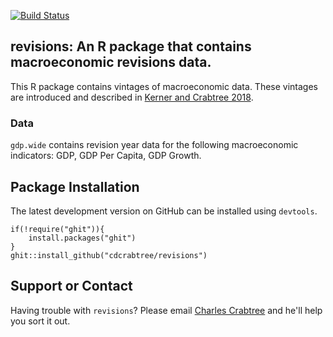 [![Build Status](https://travis-ci.org/cdcrabtree/revisions.svg?branch=master)](https://travis-ci.org/cdcrabtree/revisions)

## revisions: An R package that contains macroeconomic revisions data.
This R package contains vintages of macroeconomic data. These vintages are introduced and described in [Kerner and Crabtree 2018](https://osf.io/preprints/socarxiv/qsxae).

### Data
`gdp.wide` contains revision year data for the following macroeconomic indicators: GDP, GDP Per Capita, GDP Growth.

## Package Installation
The latest development version on GitHub can be installed using `devtools`.

```
if(!require("ghit")){
    install.packages("ghit")
}
ghit::install_github("cdcrabtree/revisions")
```

## Support or Contact
Having trouble with `revisions`? Please email [Charles Crabtree](mailto:ccrabtr@umich.edu) and he'll help you sort it out.
